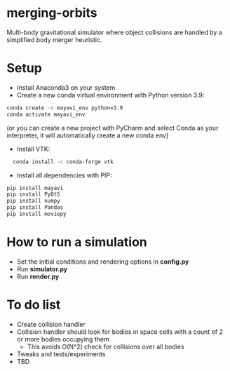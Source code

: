 # merging-orbits
Multi-body gravitational simulator where object collisions are handled by a simplified body merger heuristic.

# Setup
- Install Anaconda3 on your system
- Create a new conda virtual environment with Python version 3.9:

```bash
conda create -n mayavi_env python=3.9
conda activate mayavi_env
```
(or you can create a new project with PyCharm and select Conda as your interpreter, it will automatically create a new conda env)

- Install VTK:

```bash
  conda install -c conda-forge vtk
```

- Install all dependencies with PIP:

```bash
pip install mayavi
pip install PyQt5
pip install numpy
pip install Pandas
pip install moviepy
```

# How to run a simulation
- Set the initial conditions and rendering options in **config.py**
- Run **simulator.py**
- Run **render.py**

# To do list
- Create collision handler
- Collision handler should look for bodies in space cells with a count of 2 or more bodies occupying them
    - This avoids O(N^2) check for collisions over all bodies
- Tweaks and tests/experiments
- TBD
